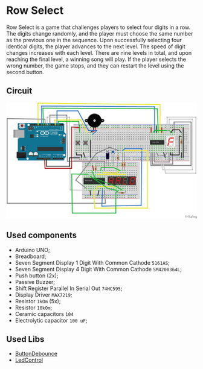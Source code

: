 # Row Select

Row Select is a game that challenges players to select four digits in a row. The digits change randomly, and the player must choose the same number as the previous one in the sequence. Upon successfully selecting four identical digits, the player advances to the next level. The speed of digit changes increases with each level. There are nine levels in total, and upon reaching the final level, a winning song will play. If the player selects the wrong number, the game stops, and they can restart the level using the second button.

## Circuit
![Sketch](./sketch.jpg)

## Used components
- Arduino UNO;
- Breadboard;
- Seven Segment Display 1 Digit With Common Cathode `5161AS`;
- Seven Segment Display 4 Digit With Common Cathode `SM4200364L`;
- Push button (2x);
- Passive Buzzer;
- Shift Register Parallel In Serial Out `74HC595`;
- Display Driver `MAX7219`;
- Resistor `1kOm` (5x);
- Resistor `10kOm`;
- Ceramic capacitors `104`
- Electrolytic capacitor `100 uF`;

## Used Libs
- [ButtonDebounce](https://www.arduino.cc/reference/en/libraries/buttondebounce/)
- [LedControl](https://www.arduino.cc/reference/en/libraries/ledcontrol/)